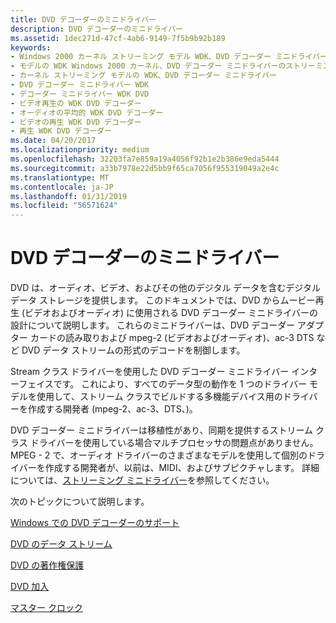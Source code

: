 ```yaml
---
title: DVD デコーダーのミニドライバー
description: DVD デコーダーのミニドライバー
ms.assetid: 1dec271d-47cf-4ab6-9149-7f5b9b92b189
keywords:
- Windows 2000 カーネル ストリーミング モデル WDK、DVD デコーダー ミニドライバー
- モデルの WDK Windows 2000 カーネル、DVD デコーダー ミニドライバーのストリーミング
- カーネル ストリーミング モデルの WDK、DVD デコーダー ミニドライバー
- DVD デコーダー ミニドライバー WDK
- デコーダー ミニドライバー WDK DVD
- ビデオ再生の WDK DVD デコーダー
- オーディオの平均的 WDK DVD デコーダー
- ビデオの再生 WDK DVD デコーダー
- 再生 WDK DVD デコーダー
ms.date: 04/20/2017
ms.localizationpriority: medium
ms.openlocfilehash: 32203fa7e859a19a4056f92b1e2b386e9eda5444
ms.sourcegitcommit: a33b7978e22d5bb9f65ca7056f955319049a2e4c
ms.translationtype: MT
ms.contentlocale: ja-JP
ms.lasthandoff: 01/31/2019
ms.locfileid: "56571624"
---
```

# <a name="dvd-decoder-minidrivers"></a>DVD デコーダーのミニドライバー





DVD は、オーディオ、ビデオ、およびその他のデジタル データを含むデジタル データ ストレージを提供します。 このドキュメントでは、DVD からムービー再生 (ビデオおよびオーディオ) に使用される DVD デコーダー ミニドライバーの設計について説明します。 これらのミニドライバーは、DVD デコーダー アダプター カードの読み取りおよび mpeg-2 (ビデオおよびオーディオ)、ac-3 DTS など DVD データ ストリームの形式のデコードを制御します。

Stream クラス ドライバーを使用した DVD デコーダー ミニドライバー インターフェイスです。 これにより、すべてのデータ型の動作を 1 つのドライバー モデルを使用して、ストリーム クラスでビルドする多機能デバイス用のドライバーを作成する開発者 (mpeg-2、ac-3、DTS、)。

DVD デコーダー ミニドライバーは移植性があり、同期を提供するストリーム クラス ドライバーを使用している場合マルチプロセッサの問題点がありません。 MPEG - 2 で、オーディオ ドライバーのさまざまなモデルを使用して個別のドライバーを作成する開発者が、以前は、MIDI、およびサブピクチャします。 詳細については、[ストリーミング ミニドライバー](streaming-minidrivers2.md)を参照してください。

次のトピックについて説明します。

[Windows での DVD デコーダーのサポート](dvd-decoder-support-in-windows.md)

[DVD のデータ ストリーム](dvd-data-streams.md)

[DVD の著作権保護](dvd-copyright-protection.md)

[DVD 加入](dvd-regionalization.md)

[マスター クロック](master-clock.md)

 

 




